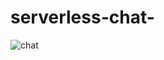 # serverless-chat-
![chat](https://github.com/sasikiran20/serverless-chat-/assets/89773843/b7d58e8a-987e-4858-9d13-5f8ca6d1b1f5)

